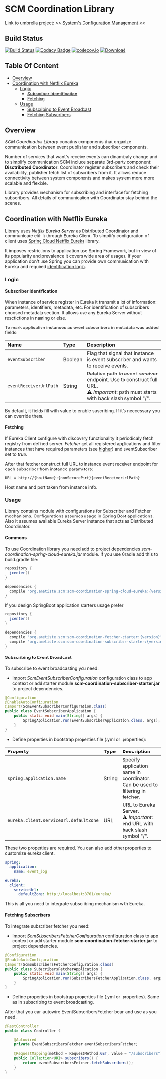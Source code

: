 # SCM Coordination Library

Link to umbrella project: [>> System's Configuration Management <<](https://github.com/ametiste-oss/ametiste-scm)

## Build Status
[![Build Status](https://travis-ci.org/ametiste-oss/ametiste-scm-coordination.svg?branch=master)](https://travis-ci.org/ametiste-oss/ametiste-scm-coordination)
[![Codacy Badge](https://api.codacy.com/project/badge/grade/2f63ae93833b47d5af2dca3c026a81ee)](https://www.codacy.com/app/Ametiste-OSS/ametiste-scm-coordination)
[![codecov.io](https://codecov.io/github/ametiste-oss/ametiste-scm-coordination/coverage.svg?branch=master&precision=2)](https://codecov.io/github/ametiste-oss/ametiste-scm-coordination?branch=master)
[ ![Download](https://api.bintray.com/packages/ametiste-oss/maven/scm-coordination-spring-cloud-eureka/images/download.svg) ](https://bintray.com/ametiste-oss/maven/scm-coordination-spring-cloud-eureka/_latestVersion)

## Table Of Content

- [Overview](#overview)
- [Coordination with Netflix Eureka](#coordination-with-netflix-eureka)
  - [Logic](#logic)
    - [Subscriber identification](#subscriber-identification)
    - [Fetching](#fetching)
  - [Usage](#usage)
    - [Subscribing to Event Broadcast](#subscribing-to-event-broadcast)
    - [Fetching Subscribers](#fetching-subscribers) 

## Overview

*SCM Coordination Library* conatins components that organize communication between event publisher and subscriber components.

Number of services that want's receive events can dinamicaly change and to simplify communication SCM include separate 3rd-party component: **Disctributed Coordinator**. Coordinator register subscribers and check their availability, publisher fetch list of subscribers from it. 
It allows reduce connectivity between system components and makes system more more scalable and flexible.

Library provides mechanism for subscribing and interface for fetching subscribers. All details of communication with Coordinator stay behind the scenes.

## Coordination with Netflix Eureka

Library uses *Netflix Eureka Server* as Distributed Coordinator and communicate eith it through Eureka Client. To simplify configuration of client uses [Spring Cloud Netflix Eureka](https://github.com/spring-cloud/spring-cloud-netflix) library.

It imposes restrictions to application use Spring Framework, but in view of its popularity and prevalence it covers wide area of usages. If your application don't use Spring you can provide own communication with Eureka and required [identification logic](#subscriber-identification).

### Logic
#### Subscriber identification
When instance of service register in Eureka it transmit a lot of information: parameters, identifiers, metadata, etc.
For identification of subscribers choosed metadata section. It allows use any Eureka Server without resctictions in naming or else.

To mark application instances as event subscribers in metadata was added fields:

| Name | Type |	Description |
|:-----|:-----|:------------|
|`eventSubscriber`|	Boolean	| Flag that signal that instance is event subscriber and wants to receive events.|
|`eventReceiverUrlPath`| String | Relative path to event receiver endpoint. Use to construct full URL.<br/>:warning: _Important_: path must starts with back slash symbol "/".|

By default, it fields fill with value to enable suscribing. If it's neccessary you can override them.

#### Fetching
If Eureka Client configure with discovery functionality it periodicaly fetch registry from defined server. *Fetcher* get all registered applications and filter instances that have required parameters (see [higher](#subscriber-identification)) and eventSubscriber set to *true*.

After that fetcher construct full URL to instance event receiver endpoint for each subscriber from instance parameters:
```
URL = http://{hostName}:{nonSecurePort}{eventReceiverUrlPath}
```
Host name and port taken from instance info.

### Usage
Library contains module with configurations for Subscriber and Fetcher mechanisms. Configurations assumes usage in Spring Boot applications.
Also it assumes available Eureka Server instance that acts as Distributed Coordinator.

#### Commons
To use Coordination library  you need add to project dependencies *scm-coordination-spring-cloud-eureka.jar* module. 
If you use Gradle add this to build.gradle file:
```groovy
repository {
  jcenter()
}

dependencies {
  compile "org.ametiste.scm:scm-coordination-spring-cloud-eureka:{version}"
}
```

If you design SpringBoot application starters usage prefer:
```groovy
repository {
  jcenter()
}

dependencies {
  compile "org.ametiste.scm:scm-coordination-fetcher-starter:{version}"
  compile "org.ametiste.scm:scm-coordination-subscriber-starter:{version}"
}
```

#### Subscribing to Event Broadcast
To subscribe to event broadcasting you need:

* Import *ScmEventSubscriberConfiguration* configuration class to app context or add starter module **scm-coordination-subscriber-starter.jar** to project dependencies.
```java
@Configuration
@EnableAutoConfiguration
@Import(ScmEventSubscriberConfiguration.class)
public class EventSubscriberApplication {
    public static void main(String[] args) {
        SpringApplication.run(EventSubscriberApplication.class, args);
    }
}
```

* Define properties in bootstrap properties file (.yml or .properties):

| Property | Type	| Description |
|:---------|:-----|:------------|
|`spring.application.name`|String|Specify application name in coordinator. Can be used to filtering in fetcher.|
|`eureka.client.serviceUrl.defaultZone`|URL|URL to Eureka Server.<br/>:warning: _Important_: end URL with back slash symbol "/".|

These two properties are required. You can also add other properties to customize eureka client.
```yaml
spring:
  application:
	name: event_log

eureka:
  client:
    serviceUrl:
      defaultZone: http://localhost:8761/eureka/
```
This is all you need to integrate subscribing mechanism with Eureka.

#### Fetching Subscribers

To integrate subscriber fetcher you need:

* Import *ScmSubscribersFetcherConfiguration* configuration class to app context or add starter module **scm-coordination-fetcher-starter.jar** to project dependencies.
```java
@Configuration
@EnableAutoConfiguration
@Import(ScmSubscribersFetcherConfiguration.class)
public class SubscribersFetcherApplication {
    public static void main(String[] args) {
        SpringApplication.run(SubscribersFetcherApplication.class, args);
    }
}
```

* Define properties in bootstrap properties file (.yml or .properties). Same as in subscribing to event broadcasting.

After that you can autowire EventSubscribersFetcher bean and use as you need.
```java
@RestController
public class Controller {
 
    @Autowired
    private EventSubscribersFetcher eventSubscribersFetcher;
 
    @RequestMapping(method = RequestMethod.GET, value = "/subscribers")
    public Collection<URI> subscribers() {
        return eventSubscribersFetcher.fetchSubscribers();
    }
}
```
